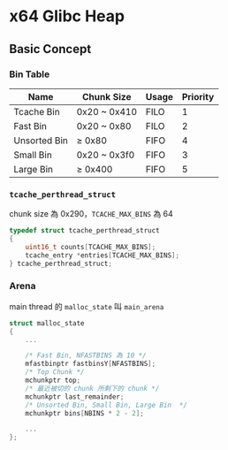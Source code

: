 # x64 Glibc Heap

## Basic Concept
### Bin Table

| Name | Chunk Size | Usage | Priority | 
| --- | --- | --- | --- | 
| Tcache Bin | 0x20 ~ 0x410 | FILO | 1 | 
| Fast Bin | 0x20 ~ 0x80 | FILO | 2 | 
| Unsorted Bin | $\ge$ 0x80 | FIFO | 4 | 
| Small Bin | 0x20 ~ 0x3f0 | FIFO | 3 | 
| Large Bin | $\ge$ 0x400 | FIFO | 5 | 


### `tcache_perthread_struct`

chunk size 為 0x290，`TCACHE_MAX_BINS` 為 64

```c
typedef struct tcache_perthread_struct
{
    uint16_t counts[TCACHE_MAX_BINS];
    tcache_entry *entries[TCACHE_MAX_BINS];
} tcache_perthread_struct;
```


### Arena

main thread 的 `malloc_state` 叫 `main_arena`

```c
struct malloc_state
{
    ...

    /* Fast Bin, NFASTBINS 為 10 */
    mfastbinptr fastbinsY[NFASTBINS];
    /* Top Chunk */
    mchunkptr top;
    /* 最近被切的 chunk 所剩下的 chunk */
    mchunkptr last_remainder;
    /* Unsorted Bin, Small Bin, Large Bin  */
    mchunkptr bins[NBINS * 2 - 2];

    ...
};
```

